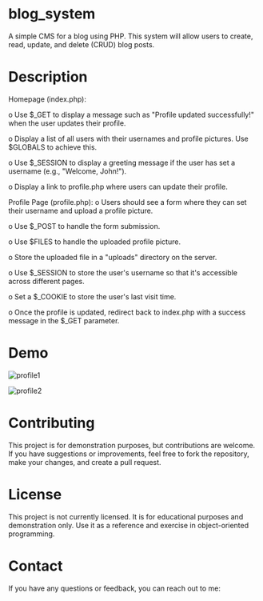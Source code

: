 # blog_system

A simple CMS for a blog using PHP. This system will  allow users to create, read, update, and delete (CRUD) blog posts. 

# Description

Homepage (index.php):

o Use $_GET to display a message such as "Profile updated successfully!" when the user updates their profile.

o Display a list of all users with their usernames and profile pictures. Use $GLOBALS to achieve this.

o Use $_SESSION to display a greeting message if the user has set a username (e.g., "Welcome, John!").

o Display a link to profile.php where users can update their profile.

Profile Page (profile.php):
o Users should see a form where they can set their username and upload a profile picture.

o Use $_POST to handle the form submission.

o Use $FILES to handle the uploaded profile picture.

o Store the uploaded file in a "uploads" directory on the server.

o Use $_SESSION to store the user's username so that it's accessible across different pages.

o Set a $_COOKIE to store the user's last visit time.

o Once the profile is updated, redirect back to index.php with a success message in the $_GET parameter.


# Demo

![profile1](https://github.com/user-attachments/assets/94dc6c7f-a22a-40a9-a2ef-f9524c7421c0)

![profile2](https://github.com/user-attachments/assets/a205a294-3729-47bb-8c1c-abc14cb90678)


# Contributing
This project is for demonstration purposes, but contributions are welcome. If you have suggestions or improvements, feel free to fork the repository, make your changes, and create a pull request.

# License
This project is not currently licensed. It is for educational purposes and demonstration only. Use it as a reference and exercise in object-oriented programming.

# Contact
If you have any questions or feedback, you can reach out to me:
